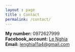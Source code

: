 ```yaml
---
layout : page
title : Contact
permalink: /contact/
---
```

<strong>My number:</strong> 0972627999 <br>
<strong>Facebook_account:</strong> [Le Nghia](https://www.facebook.com/le.nghia.18062/) <br>
<strong>Email:</strong> lenghia11a4@gmail.com